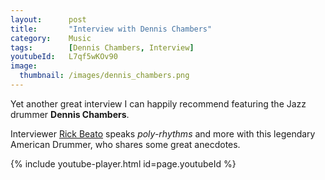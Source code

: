 ```yaml
---
layout:      post
title:       "Interview with Dennis Chambers"
category:    Music
tags:        [Dennis Chambers, Interview]
youtubeId:   L7qf5wKOv90
image:
  thumbnail: /images/dennis_chambers.png
---
```


Yet another great interview I can happily recommend featuring the Jazz drummer **Dennis Chambers**.

Interviewer [Rick Beato](https://www.youtube.com/user/pegzch) speaks *poly-rhythms* and more with this legendary American Drummer, who shares some great anecdotes.

{% include youtube-player.html id=page.youtubeId %}
